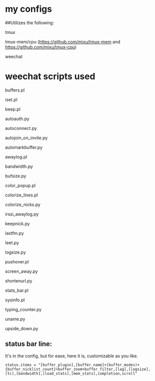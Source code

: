 # my configs

##Utilizes the following:

tmux

tmux-mem/cpu (https://github.com/mixu/tmux-mem and https://github.com/mixu/tmux-cpu)

weechat

# weechat scripts used

buffers.pl

iset.pl

beep.pl

autoauth.py

autoconnect.py

autojoin_on_invite.py

automarkbuffer.py

awaylog.pl

bandwidth.py

bufsize.py

color_popup.pl

colorize_lines.pl

colorize_nicks.py

irssi_awaylog.py

keepnick.py

lastfm.py

leet.py

logsize.py

pushover.pl

screen_away.py

shortenurl.py

stats_bar.pl

sysinfo.pl

typing_counter.py

uname.py

upside_down.py

## status bar line:

It's in the config, but for ease, here it is, customizable as you like.

`status.items = "[buffer_plugin],[buffer_name]+(buffer_modes)+{buffer_nicklist_count}+buffer_zoom+buffer_filter,[lag],[logsize],[tc],[bandwidth],[load_stats],[mem_stats],completion,scroll"`
